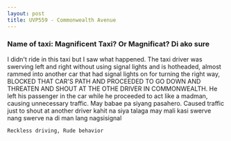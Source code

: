 ```yaml
---
layout: post
title: UVP559 - Commonwealth Avenue
---
```


### Name of taxi: Magnificent Taxi? Or Magnificat? Di ako sure

I didn't ride in this taxi but I saw what happened. The taxi driver was swerving left and right without using signal lights and is hotheaded, almost rammed into another car that had signal lights on for turning the right way, BLOCKED THAT CAR'S PATH AND PROCEEDED TO GO DOWN AND THREATEN AND SHOUT AT THE OTHE DRIVER IN COMMONWEALTH. He left his passenger in the car while he proceeded to act like a madman, causing unnecessary traffic. May babae pa siyang pasahero. Caused traffic just to shout at another driver kahit na siya talaga may mali kasi swerve nang swerve na di man lang nagsisignal

```Reckless driving, Rude behavior```
